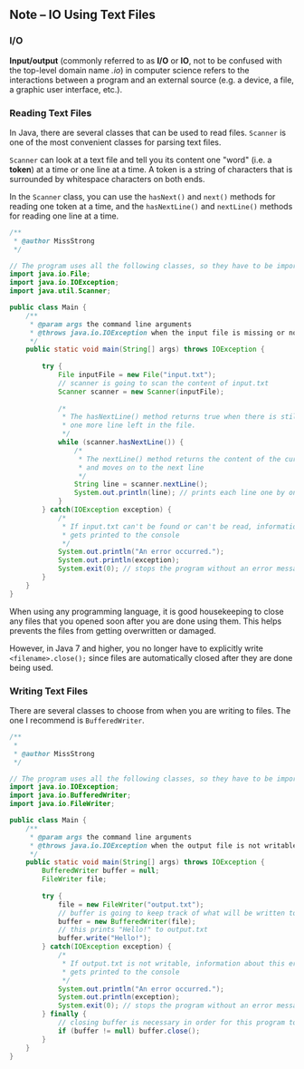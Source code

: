 ## Note – IO Using Text Files

### I/O

**Input/output** (commonly referred to as **I/O** or **IO**, not to be confused with the top-level domain name *.io*) in computer science refers to the interactions between a program and an external source (e.g. a device, a file, a graphic user interface, etc.).


### Reading Text Files

In Java, there are several classes that can be used to read files. `Scanner` is one of the most convenient classes for parsing text files.

`Scanner` can look at a text file and tell you its content one "word" (i.e. a **token**) at a time or one line at a time. A token is a string of characters that is surrounded by whitespace characters on both ends.

In the `Scanner` class, you can use the `hasNext()` and `next()` methods for reading one token at a time, and the `hasNextLine()` and `nextLine()` methods for reading one line at a time. 

```java
/**
 * @author MissStrong
 */

// The program uses all the following classes, so they have to be imported
import java.io.File; 
import java.io.IOException;
import java.util.Scanner; 

public class Main {
    /**
     * @param args the command line arguments
     * @throws java.io.IOException when the input file is missing or not readable
     */
    public static void main(String[] args) throws IOException {
        
        try {
            File inputFile = new File("input.txt"); 
            // scanner is going to scan the content of input.txt
            Scanner scanner = new Scanner(inputFile); 
            
            /* 
             * The hasNextLine() method returns true when there is still at least
             * one more line left in the file.
             */
            while (scanner.hasNextLine()) {
                /* 
                 * The nextLine() method returns the content of the current line
                 * and moves on to the next line 
                 */
                String line = scanner.nextLine();
                System.out.println(line); // prints each line one by one
            }
        } catch(IOException exception) {
            /*
             * If input.txt can't be found or can't be read, information about this error
             * gets printed to the console
             */
            System.out.println("An error occurred.");
            System.out.println(exception);
            System.exit(0); // stops the program without an error message showing up
        } 
    } 
} 

```


When using any programming language, it is good housekeeping to close any files that you opened soon after you are done using them. This helps prevents the files from getting overwritten or damaged.

However, in Java 7 and higher, you no longer have to explicitly write `<filename>.close();` since files are automatically closed after they are done being used.

### Writing Text Files

There are several classes to choose from when you are writing to files. The one I recommend is `BufferedWriter`.

```java
/**
 *
 * @author MissStrong
 */

// The program uses all the following classes, so they have to be imported
import java.io.IOException;
import java.io.BufferedWriter;
import java.io.FileWriter;

public class Main {
    /**
     * @param args the command line arguments
     * @throws java.io.IOException when the output file is not writable
     */
    public static void main(String[] args) throws IOException {
        BufferedWriter buffer = null;
        FileWriter file;
        
        try {
            file = new FileWriter("output.txt");
            // buffer is going to keep track of what will be written to output.txt
            buffer = new BufferedWriter(file);
            // this prints "Hello!" to output.txt
            buffer.write("Hello!");
        } catch(IOException exception) {
            /*
             * If output.txt is not writable, information about this error
             * gets printed to the console
             */
            System.out.println("An error occurred.");
            System.out.println(exception);
            System.exit(0); // stops the program without an error message showing up
        } finally {
            // closing buffer is necessary in order for this program to work
            if (buffer != null) buffer.close();
        } 
    } 
} 
```


